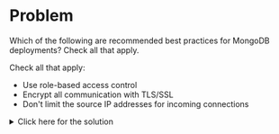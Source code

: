 # Problem
Which of the following are recommended best practices for MongoDB deployments? Check all that apply.

Check all that apply:
 - Use role-based access control
 - Encrypt all communication with TLS/SSL
 - Don't limit the source IP addresses for incoming connections

<details>
  <summary>Click here for the solution</summary>
    <ul>
      <li>Use role-based access control</li>
      <li>Encrypt all communication with TLS/SSL</li>
	</ul>
</details>